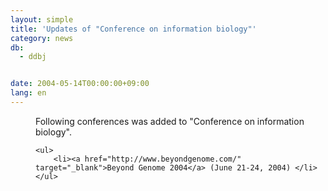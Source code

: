 ```yaml
---
layout: simple
title: 'Updates of "Conference on information biology"'
category: news
db:
  - ddbj


date: 2004-05-14T00:00:00+09:00
lang: en
---
```


<dd>Following conferences was added to "Conference on information biology".

    <ul>
        <li><a href="http://www.beyondgenome.com/" target="_blank">Beyond Genome 2004</a> (June 21-24, 2004) </li>
    </ul>
</dd>
